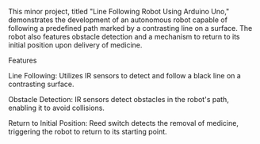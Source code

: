 This minor project, titled "Line Following Robot Using Arduino Uno," demonstrates the development of an autonomous robot capable of following a predefined path marked by a contrasting line on a surface. The robot also features obstacle detection and a mechanism to return to its initial position upon delivery of medicine.

Features

Line Following: Utilizes IR sensors to detect and follow a black line on a contrasting surface.

Obstacle Detection: IR sensors detect obstacles in the robot's path, enabling it to avoid collisions.

Return to Initial Position: Reed switch detects the removal of medicine, triggering the robot to return to its starting point.
